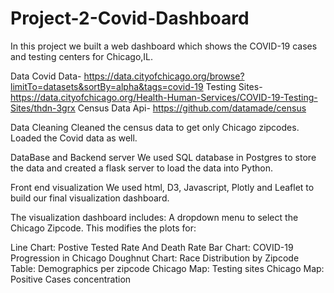 # Project-2-Covid-Dashboard
In this project we built a web dashboard which shows the COVID-19 cases and testing centers for Chicago,IL.

Data 
Covid Data- https://data.cityofchicago.org/browse?limitTo=datasets&sortBy=alpha&tags=covid-19
Testing Sites- https://data.cityofchicago.org/Health-Human-Services/COVID-19-Testing-Sites/thdn-3grx
Census Data Api- https://github.com/datamade/census

Data Cleaning
Cleaned the census data to get only Chicago zipcodes. Loaded the Covid data as well.

DataBase and Backend server
We used SQL database in Postgres to store the data and created a flask server to load the data into Python.

Front end visualization
We used html, D3, Javascript, Plotly and Leaflet to build our final visualization dashboard.

The visualization dashboard includes:
A dropdown menu to select the Chicago Zipcode. This modifies the plots for:

Line Chart: Postive Tested Rate And Death Rate
Bar Chart: COVID-19 Progression in Chicago
Doughnut Chart: Race Distribution by Zipcode
Table: Demographics per zipcode
Chicago Map: Testing sites
Chicago Map: Positive Cases concentration
